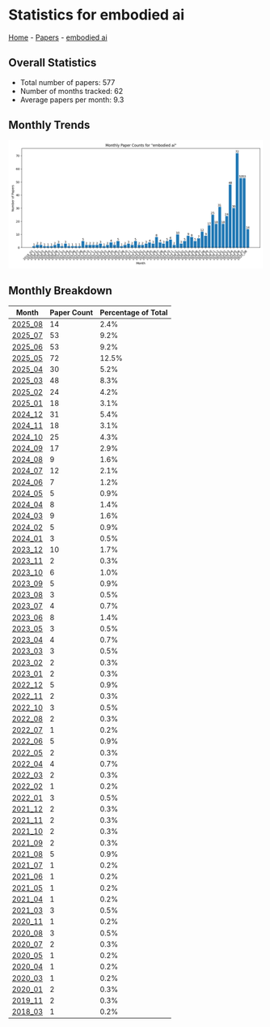# Statistics for embodied ai

[Home](https://arxcompass.github.io) - [Papers](https://arxcompass.github.io/papers) - [embodied ai](https://arxcompass.github.io/papers/embodied_ai)

## Overall Statistics

- Total number of papers: 577
- Number of months tracked: 62
- Average papers per month: 9.3

## Monthly Trends

![Monthly Paper Counts](monthly_stats.png)

## Monthly Breakdown

| Month | Paper Count | Percentage of Total |
| --- | --- | --- |
| [2025_08](./2025_08/papers_1.md) | 14 | 2.4% |
| [2025_07](./2025_07/papers_1.md) | 53 | 9.2% |
| [2025_06](./2025_06/papers_1.md) | 53 | 9.2% |
| [2025_05](./2025_05/papers_1.md) | 72 | 12.5% |
| [2025_04](./2025_04/papers_1.md) | 30 | 5.2% |
| [2025_03](./2025_03/papers_1.md) | 48 | 8.3% |
| [2025_02](./2025_02/papers_1.md) | 24 | 4.2% |
| [2025_01](./2025_01/papers_1.md) | 18 | 3.1% |
| [2024_12](./2024_12/papers_1.md) | 31 | 5.4% |
| [2024_11](./2024_11/papers_1.md) | 18 | 3.1% |
| [2024_10](./2024_10/papers_1.md) | 25 | 4.3% |
| [2024_09](./2024_09/papers_1.md) | 17 | 2.9% |
| [2024_08](./2024_08/papers_1.md) | 9 | 1.6% |
| [2024_07](./2024_07/papers_1.md) | 12 | 2.1% |
| [2024_06](./2024_06/papers_1.md) | 7 | 1.2% |
| [2024_05](./2024_05/papers_1.md) | 5 | 0.9% |
| [2024_04](./2024_04/papers_1.md) | 8 | 1.4% |
| [2024_03](./2024_03/papers_1.md) | 9 | 1.6% |
| [2024_02](./2024_02/papers_1.md) | 5 | 0.9% |
| [2024_01](./2024_01/papers_1.md) | 3 | 0.5% |
| [2023_12](./2023_12/papers_1.md) | 10 | 1.7% |
| [2023_11](./2023_11/papers_1.md) | 2 | 0.3% |
| [2023_10](./2023_10/papers_1.md) | 6 | 1.0% |
| [2023_09](./2023_09/papers_1.md) | 5 | 0.9% |
| [2023_08](./2023_08/papers_1.md) | 3 | 0.5% |
| [2023_07](./2023_07/papers_1.md) | 4 | 0.7% |
| [2023_06](./2023_06/papers_1.md) | 8 | 1.4% |
| [2023_05](./2023_05/papers_1.md) | 3 | 0.5% |
| [2023_04](./2023_04/papers_1.md) | 4 | 0.7% |
| [2023_03](./2023_03/papers_1.md) | 3 | 0.5% |
| [2023_02](./2023_02/papers_1.md) | 2 | 0.3% |
| [2023_01](./2023_01/papers_1.md) | 2 | 0.3% |
| [2022_12](./2022_12/papers_1.md) | 5 | 0.9% |
| [2022_11](./2022_11/papers_1.md) | 2 | 0.3% |
| [2022_10](./2022_10/papers_1.md) | 3 | 0.5% |
| [2022_08](./2022_08/papers_1.md) | 2 | 0.3% |
| [2022_07](./2022_07/papers_1.md) | 1 | 0.2% |
| [2022_06](./2022_06/papers_1.md) | 5 | 0.9% |
| [2022_05](./2022_05/papers_1.md) | 2 | 0.3% |
| [2022_04](./2022_04/papers_1.md) | 4 | 0.7% |
| [2022_03](./2022_03/papers_1.md) | 2 | 0.3% |
| [2022_02](./2022_02/papers_1.md) | 1 | 0.2% |
| [2022_01](./2022_01/papers_1.md) | 3 | 0.5% |
| [2021_12](./2021_12/papers_1.md) | 2 | 0.3% |
| [2021_11](./2021_11/papers_1.md) | 2 | 0.3% |
| [2021_10](./2021_10/papers_1.md) | 2 | 0.3% |
| [2021_09](./2021_09/papers_1.md) | 2 | 0.3% |
| [2021_08](./2021_08/papers_1.md) | 5 | 0.9% |
| [2021_07](./2021_07/papers_1.md) | 1 | 0.2% |
| [2021_06](./2021_06/papers_1.md) | 1 | 0.2% |
| [2021_05](./2021_05/papers_1.md) | 1 | 0.2% |
| [2021_04](./2021_04/papers_1.md) | 1 | 0.2% |
| [2021_03](./2021_03/papers_1.md) | 3 | 0.5% |
| [2020_11](./2020_11/papers_1.md) | 1 | 0.2% |
| [2020_08](./2020_08/papers_1.md) | 3 | 0.5% |
| [2020_07](./2020_07/papers_1.md) | 2 | 0.3% |
| [2020_05](./2020_05/papers_1.md) | 1 | 0.2% |
| [2020_04](./2020_04/papers_1.md) | 1 | 0.2% |
| [2020_03](./2020_03/papers_1.md) | 1 | 0.2% |
| [2020_01](./2020_01/papers_1.md) | 2 | 0.3% |
| [2019_11](./2019_11/papers_1.md) | 2 | 0.3% |
| [2018_03](./2018_03/papers_1.md) | 1 | 0.2% |
